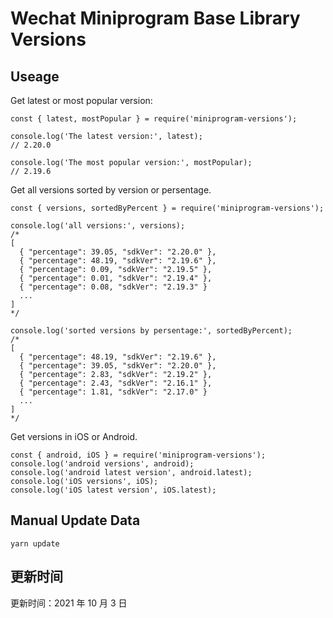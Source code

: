 
# Wechat Miniprogram Base Library Versions

## Useage

Get latest or most popular version:

```;
const { latest, mostPopular } = require('miniprogram-versions');

console.log('The latest version:', latest);
// 2.20.0

console.log('The most popular version:', mostPopular);
// 2.19.6

```

Get all versions sorted by version or persentage.

```
const { versions, sortedByPercent } = require('miniprogram-versions');

console.log('all versions:', versions);
/*
[
  { "percentage": 39.05, "sdkVer": "2.20.0" },
  { "percentage": 48.19, "sdkVer": "2.19.6" },
  { "percentage": 0.09, "sdkVer": "2.19.5" },
  { "percentage": 0.01, "sdkVer": "2.19.4" },
  { "percentage": 0.08, "sdkVer": "2.19.3" }
  ...
]
*/

console.log('sorted versions by persentage:', sortedByPercent);
/*
[
  { "percentage": 48.19, "sdkVer": "2.19.6" },
  { "percentage": 39.05, "sdkVer": "2.20.0" },
  { "percentage": 2.83, "sdkVer": "2.19.2" },
  { "percentage": 2.43, "sdkVer": "2.16.1" },
  { "percentage": 1.81, "sdkVer": "2.17.0" }
  ...
]
*/
```

Get versions in iOS or Android.

```
const { android, iOS } = require('miniprogram-versions');
console.log('android versions', android);
console.log('android latest version', android.latest);
console.log('iOS versions', iOS);
console.log('iOS latest version', iOS.latest);
```

## Manual Update Data

```
yarn update
```

## 更新时间

更新时间：2021 年 10 月 3 日
